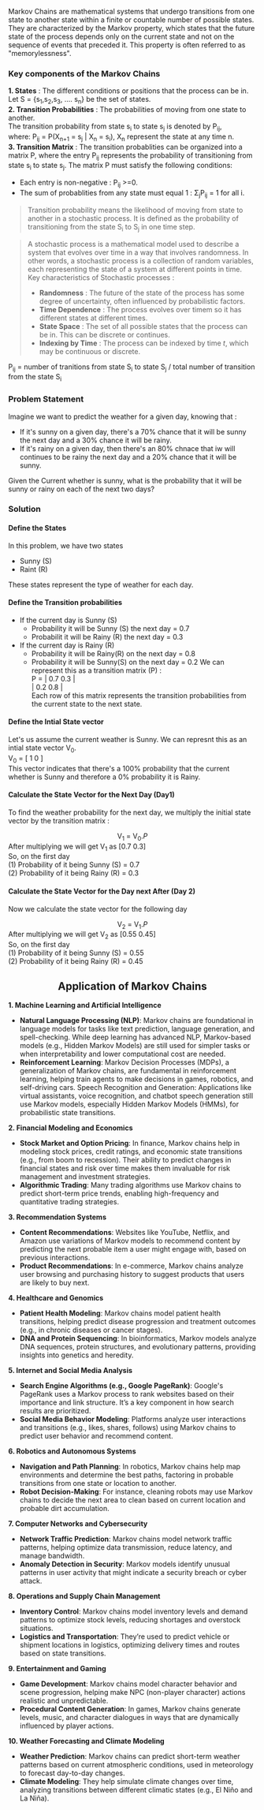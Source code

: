 Markov Chains are mathematical systems that undergo transitions from one state to another state within a finite or countable number of possible states. They are characterized by the Markov property, which states that the future state of the process depends only on the current state and not on the sequence of events that preceded it. This property is often referred to as "memorylessness".

### Key components of the Markov Chains
**1. States** : The different conditions or positions that the process can be in.   
Let S = {s<sub>1</sub>,s<sub>2</sub>,s<sub>3</sub>, .... s<sub>n</sub>} be the set of states.  
**2. Transition Probabilities** : The probabilities of moving from one state to another.  
The transition probability from state s<sub>i</sub> to state s<sub>j</sub> is denoted by P<sub>ij</sub>,   
where: P<sub>ij</sub> = P(X<sub>n+1</sub> = s<sub>j</sub> | X<sub>n</sub> = s<sub>i</sub>), X<sub>n</sub> represent the state at any time n.  
**3. Transition Matrix** : The transition probablities can be organized into a matrix P, where the entry P<sub>ij</sub> represents the probability of transitioning from state s<sub>i</sub> to state s<sub>j</sub>. The matrix P must satisfy the following conditions:
- Each entry is non-negative : P<sub>ij</sub> >=0.
- The sum of probablities from any state must equal 1 : &Sigma;<sub>j</sub>P<sub>ij</sub> = 1 for all i.


> Transition probability means the likelihood of moving from state to another in a stochastic process. It is defined as the probability of transitioning from the state S<sub>i</sub> to S<sub>j</sub> in one time step.

> A stochastic process is a mathematical model used to describe a system that evolves over time in a way that involves randomness. In other words, a stochastic process is a collection of random variables, each representing the state of a system at different points in time.<br>
> Key characteristics of Stochastic processes :
> - **Randomness** : The future of the state of the process has some degree of uncertainty, often influenced by probabilistic factors.
> - **Time Dependence** : The process evolves over timem so it has different states at different times.
> - **State Space** : The set of all possible states that the process can be in. This can be discrete or continues.
> - **Indexing by Time** : The process can be indexed by time *t*, which may be continuous or discrete.

P<sub>ij</sub>  = number of tranitions from state S<sub>i</sub> to state S<sub>j</sub> / total number of transition from the state S<sub>i</sub>


### Problem Statement
Imagine we want to predict the weather for a given day, knowing that : 
- If it's sunny on a given day, there's a 70% chance that it will be sunny the next day and a 30% chance it will be rainy.
- If it's rainy on a given day, then there's an 80% chnace that iw will continues to be rainy the next day and a 20% chance that it will be sunny.

Given the Current whether is sunny, what is the probability that it will be sunny or rainy on each of the next two days?
### Solution
#### Define the States
In this problem, we have two states
- Sunny (S)
- Raint (R)

These states represent the type of weather for each day.
#### Define the Transition probabilities
- If the current day is Sunny (S)
  - Probability it will be Sunny (S) the next day  = 0.7
  - Probabilit it will be Rainy (R) the next day = 0.3
- If the current day is Rainy (R)
   - Probability it will be Rainy(R) on the next day = 0.8
   - Probability it will be Sunny(S) on the next day = 0.2
We can represent this as a transition matrix (P) :<br>
        P = | 0.7 0.3 |<br>
            | 0.2 0.8 |<br>
Each row of this matrix represents the transition probabilities from the current state to the next state.

#### Define the Intial State vector
Let's us assume the current weather is Sunny. We can represnt this as an intial state vector V<sub>0</sub>.<br>
V<sub>0</sub> = [ 1 0 ]<br>
This vector indicates that there's a 100% probability that the current whether is Sunny and therefore a 0% probability it is Rainy.
#### Calculate the State Vector for the Next Day (Day1)
To find the weather probability for the next day, we multiply the initial state vector by the transition matrix : <br>
<div align = "center">V<sub>1</sub> = V<sub>0</sub>.<i>P</i></div>
After multiplying we will get V<sub>1</sub> as [0.7 0.3]<br>
So, on the first day<br>
(1) Probability of it being Sunny (S) = 0.7<br>
(2) Probability of it being Rainy (R)  = 0.3<br>

#### Calculate the State Vector for the Day next After (Day 2)
Now we calculate the state vector for the following day<br>
<div align = "center">V<sub>2</sub> = V<sub>1</sub>.<i>P</i></div>
After multiplying we will get V<sub>2</sub> as [0.55 0.45]<br>
So, on the first day<br>
(1) Probability of it being Sunny (S) = 0.55<br>
(2) Probability of it being Rainy (R)  = 0.45<br>

## <div align  = "center">Application of Markov Chains</div>
**1. Machine Learning and Artificial Intelligence**
- **Natural Language Processing (NLP)**: Markov chains are foundational in language models for tasks like text prediction, language generation, and spell-checking. While deep learning has advanced NLP, Markov-based models (e.g., Hidden Markov Models) are still used for simpler tasks or when interpretability and lower computational cost are needed.
- **Reinforcement Learning**: Markov Decision Processes (MDPs), a generalization of Markov chains, are fundamental in reinforcement learning, helping train agents to make decisions in games, robotics, and self-driving cars.
Speech Recognition and Generation: Applications like virtual assistants, voice recognition, and chatbot speech generation still use Markov models, especially Hidden Markov Models (HMMs), for probabilistic state transitions.<br>

**2. Financial Modeling and Economics**
- **Stock Market and Option Pricing**: In finance, Markov chains help in modeling stock prices, credit ratings, and economic state transitions (e.g., from boom to recession). Their ability to predict changes in financial states and risk over time makes them invaluable for risk management and investment strategies.
- **Algorithmic Trading**: Many trading algorithms use Markov chains to predict short-term price trends, enabling high-frequency and quantitative trading strategies.<br>

**3. Recommendation Systems**
- **Content Recommendations**: Websites like YouTube, Netflix, and Amazon use variations of Markov models to recommend content by predicting the next probable item a user might engage with, based on previous interactions.
- **Product Recommendations**: In e-commerce, Markov chains analyze user browsing and purchasing history to suggest products that users are likely to buy next.<br>

**4. Healthcare and Genomics**
- **Patient Health Modeling**: Markov chains model patient health transitions, helping predict disease progression and treatment outcomes (e.g., in chronic diseases or cancer stages).
- **DNA and Protein Sequencing**: In bioinformatics, Markov models analyze DNA sequences, protein structures, and evolutionary patterns, providing insights into genetics and heredity.<br>

**5. Internet and Social Media Analysis**
- **Search Engine Algorithms (e.g., Google PageRank)**: Google's PageRank uses a Markov process to rank websites based on their importance and link structure. It’s a key component in how search results are prioritized.
- **Social Media Behavior Modeling**: Platforms analyze user interactions and transitions (e.g., likes, shares, follows) using Markov chains to predict user behavior and recommend content.<br>

**6. Robotics and Autonomous Systems**
- **Navigation and Path Planning**: In robotics, Markov chains help map environments and determine the best paths, factoring in probable transitions from one state or location to another.
- **Robot Decision-Making**: For instance, cleaning robots may use Markov chains to decide the next area to clean based on current location and probable dirt accumulation.<br>

**7. Computer Networks and Cybersecurity**
- **Network Traffic Prediction**: Markov chains model network traffic patterns, helping optimize data transmission, reduce latency, and manage bandwidth.
- **Anomaly Detection in Security**: Markov models identify unusual patterns in user activity that might indicate a security breach or cyber attack.<br>

**8. Operations and Supply Chain Management**
- **Inventory Control**: Markov chains model inventory levels and demand patterns to optimize stock levels, reducing shortages and overstock situations.
- **Logistics and Transportation**: They’re used to predict vehicle or shipment locations in logistics, optimizing delivery times and routes based on state transitions.<br>

**9. Entertainment and Gaming**
- **Game Development**: Markov chains model character behavior and scene progression, helping make NPC (non-player character) actions realistic and unpredictable.
- **Procedural Content Generation**: In games, Markov chains generate levels, music, and character dialogues in ways that are dynamically influenced by player actions.<br>

**10. Weather Forecasting and Climate Modeling**
- **Weather Prediction**: Markov chains can predict short-term weather patterns based on current atmospheric conditions, used in meteorology to forecast day-to-day changes.
- **Climate Modeling**: They help simulate climate changes over time, analyzing transitions between different climatic states (e.g., El Niño and La Niña).
